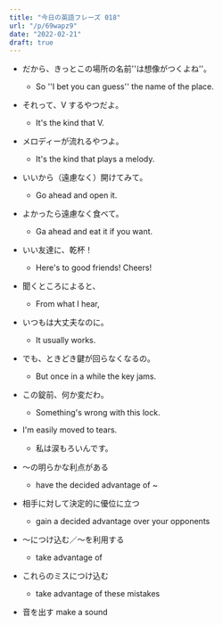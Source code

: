 ```yaml
---
title: "今日の英語フレーズ 018"
url: "/p/69wapz9"
date: "2022-02-21"
draft: true
---
```



- だから、きっとこの場所の名前''は想像がつくよね''。
    - So ''I bet you can guess'' the name of the place.
- それって、V するやつだよ。
    - It's the kind that V.
- メロディーが流れるやつよ。
    - It's the kind that plays a melody.
- いいから（遠慮なく）開けてみて。
    - Go ahead and open it.
- よかったら遠慮なく食べて。
    - Ga ahead and eat it if you want.
- いい友達に、乾杯！
    - Here's to good friends! Cheers!
- 聞くところによると、
    - From what I hear,
- いつもは大丈夫なのに。
    - It usually works.
- でも、ときどき鍵が回らなくなるの。
    - But once in a while the key jams.
- この錠前、何か変だわ。
    - Something's wrong with this lock.
- I'm easily moved to tears.
    - 私は涙もろいんです。

- 〜の明らかな利点がある
    - have the decided advantage of ~
- 相手に対して決定的に優位に立つ
    - gain a decided advantage over your opponents
- 〜につけ込む／〜を利用する
    - take advantage of
- これらのミスにつけ込む
    - take advantage of these mistakes
- 音を出す make a sound

